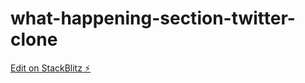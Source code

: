 # what-happening-section-twitter-clone

[Edit on StackBlitz ⚡️](https://stackblitz.com/edit/react-fo5g8k)